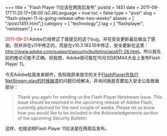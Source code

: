 +++
title = "Flash Player 11应该在两周后发布"
postid = 1451
date = 2011-09-17T11:20:17+08:00
isCJKLanguage = true
toc = false
type = "post"
slug = "flash-player-11-is-going-release-after-two-weeks"
aliases = [ "/post/1451.html",]
category = [ "technology",]
tag = [ "flashplayer", "netstream",]
+++


<span style="color:red">2011-09-21:</span>Adobe已经修正了我提交的这个bug，并在安全更新最后做出了感谢。但并非在v11中修正的，而是在v10.3.183.10中修正，安全更新在这里：<http://www.adobe.com/support/security/bulletins/apsb11-26.html>。所以我先前的推论可能不正确。但我想，Adobe很可能在10月3日的MAX大会上发布Flash
Player 11。


今天Adobe给我发来邮件，告知我原来提交的关于[FlashPlayer在执行NetStream.play的时候崩溃](https://blog.zengrong.net/post/1390.html)的问题已经解决，并询问我是否要加入安全公告致谢部分：

> Thank you again for sending us the Flash Player Netstream issue. This
> issue should be resolved in the upcoming release of Adobe Flash,
> currently planned for the next couple of weeks. Please let us know how
> you would like to be included in the Acknowledgements section of the
> upcoming Security Bulletin:

这样，也就说明Flash Player 11应该是在两周后发布。

